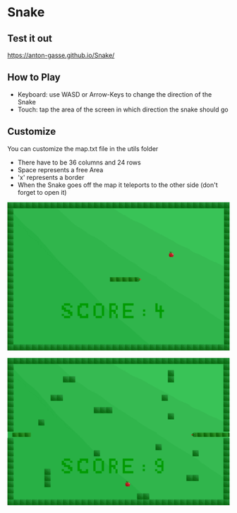 # Snake

## Test it out
https://anton-gasse.github.io/Snake/

## How to Play
* Keyboard: use WASD or Arrow-Keys to change the direction of the Snake
* Touch: tap the area of the screen in which direction the snake should go

## Customize
You can customize the map.txt file in the utils folder
* There have to be 36 columns and 24 rows
* Space represents a free Area
* 'x' represents a border
* When the Snake goes off the map it teleports to the other side (don't forget to open it)

![standard map](https://github.com/Anton-Gasse/Snake/blob/main/utils/readme_snake.png?raw=true)

![custom map](https://github.com/Anton-Gasse/Snake/blob/main/utils/readme_snake_custom.png?raw=true)
